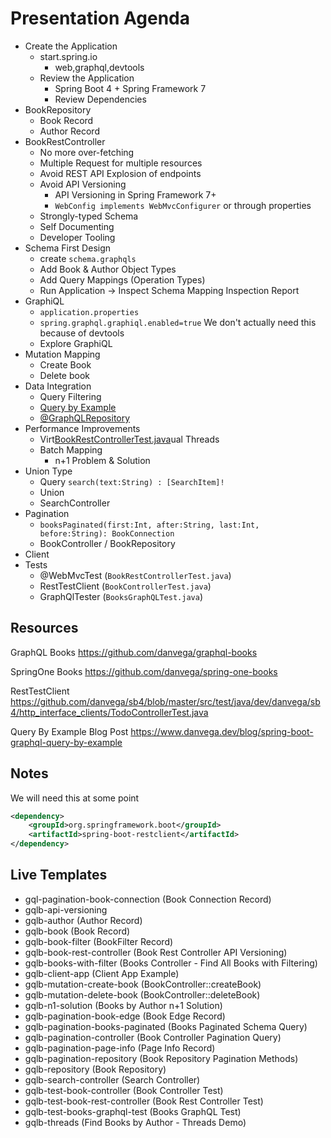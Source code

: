 # Presentation Agenda

- Create the Application
  - start.spring.io
    - web,graphql,devtools
  - Review the Application
    - Spring Boot 4 + Spring Framework 7
    - Review Dependencies
- BookRepository
  - Book Record
  - Author Record
- BookRestController
  - No more over-fetching
  - Multiple Request for multiple resources
  - Avoid REST API Explosion of endpoints
  - Avoid API Versioning
    - API Versioning in Spring Framework 7+ 
    - `WebConfig implements WebMvcConfigurer` or through properties
  - Strongly-typed Schema
  - Self Documenting
  - Developer Tooling
- Schema First Design
  - create `schema.graphqls`
  - Add Book & Author Object Types
  - Add Query Mappings (Operation Types)
  - Run Application → Inspect Schema Mapping Inspection Report
- GraphiQL
  - `application.properties`
  - `spring.graphql.graphiql.enabled=true` We don't actually need this because of devtools
  - Explore GraphiQL
- Mutation Mapping
  - Create Book
  - Delete book
- Data Integration
  - Query Filtering
  - [Query by Example](https://docs.spring.io/spring-graphql/reference/data.html#data.querybyexample)
  - [@GraphQLRepository](https://docs.spring.io/spring-graphql/reference/data.html#data.querybyexample.registration)
- Performance Improvements
  - Virt[BookRestControllerTest.java](src/test/java/dev/danvega/sb4books/BookRestControllerTest.java)ual Threads
  - Batch Mapping
    - n+1 Problem & Solution
- Union Type
  - Query `search(text:String) : [SearchItem]!`
  - Union
  - SearchController
- Pagination
  - `booksPaginated(first:Int, after:String, last:Int, before:String): BookConnection`
  - BookController / BookRepository
- Client
- Tests
  - @WebMvcTest (`BookRestControllerTest.java`)
  - RestTestClient (`BookControllerTest.java`)
  - GraphQlTester (`BooksGraphQLTest.java`)



## Resources 

GraphQL Books
https://github.com/danvega/graphql-books 

SpringOne Books
https://github.com/danvega/spring-one-books 

RestTestClient
https://github.com/danvega/sb4/blob/master/src/test/java/dev/danvega/sb4/http_interface_clients/TodoControllerTest.java 


Query By Example Blog Post
https://www.danvega.dev/blog/spring-boot-graphql-query-by-example


## Notes

We will need this at some point 

```xml
<dependency>
    <groupId>org.springframework.boot</groupId>
    <artifactId>spring-boot-restclient</artifactId>
</dependency>
```

## Live Templates

- gql-pagination-book-connection (Book Connection Record)
- gqlb-api-versioning
- gqlb-author (Author Record)
- gqlb-book (Book Record)
- gqlb-book-filter (BookFilter Record)
- gqlb-book-rest-controller (Book Rest Controller API Versioning)
- gqlb-books-with-filter (Books Controller - Find All Books with Filtering)
- gqlb-client-app (Client App Example)
- gqlb-mutation-create-book (BookController::createBook)
- gqlb-mutation-delete-book (BookController::deleteBook)
- gqlb-n1-solution (Books by Author n+1 Solution)
- gqlb-pagination-book-edge (Book Edge Record)
- gqlb-pagination-books-paginated (Books Paginated Schema Query)
- gqlb-pagination-controller (Book Controller Pagination Query)
- gqlb-pagination-page-info (Page Info Record)
- gqlb-pagination-repository (Book Repository Pagination Methods)
- gqlb-repository (Book Repository)
- gqlb-search-controller (Search Controller)
- gqlb-test-book-controller (Book Controller Test)
- gqlb-test-book-rest-controller (Book Rest Controller Test)
- gqlb-test-books-graphql-test (Books GraphQL Test)
- gqlb-threads (Find Books by Author - Threads Demo)